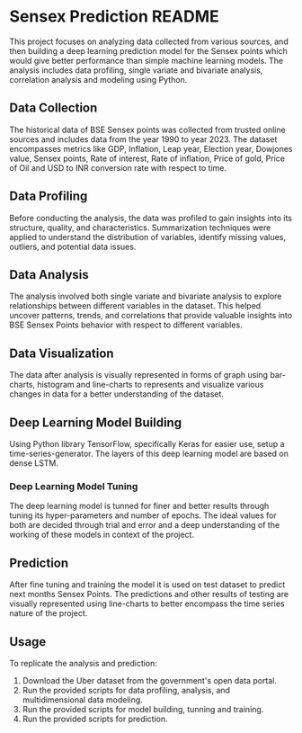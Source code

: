 # Sensex Prediction README

This project focuses on analyzing data collected from various sources, and then building a deep learning prediction model for the Sensex points which would give better performance than simple machine learning models. The analysis includes data profiling, single variate and bivariate analysis, correlation analysis and modeling using Python.

## Data Collection

The historical data of BSE Sensex points was collected from trusted online sources and includes data from the year 1990 to year 2023. The dataset encompasses metrics like GDP, Inflation, Leap year, Election year, Dowjones value, Sensex points, Rate of interest, Rate of inflation, Price of gold, Price of Oil and USD to INR conversion rate with respect to time.

## Data Profiling

Before conducting the analysis, the data was profiled to gain insights into its structure, quality, and characteristics. Summarization techniques were applied to understand the distribution of variables, identify missing values, outliers, and potential data issues.

## Data Analysis

The analysis involved both single variate and bivariate analysis to explore relationships between different variables in the dataset. This helped uncover patterns, trends, and correlations that provide valuable insights into BSE Sensex Points behavior with respect to different variables.

## Data Visualization

The data after analysis is visually represented in forms of graph using bar-charts, histogram and line-charts to represents and visualize various changes in data for a better understanding of the dataset.

## Deep Learning Model Building

Using Python library TensorFlow, specifically Keras for easier use, setup a time-series-generator. The layers of this deep learning model are based on dense LSTM.

### Deep Learning Model Tuning

The deep learning model is tunned for finer and better results through tuning its hyper-parameters and number of epochs. The ideal values for both are decided through trial and error and a deep understanding of the working of these models in context of the project.

## Prediction

After fine tuning and training the model it is used on test dataset to predict next months Sensex Points. The predictions and other results of testing are visually represented using line-charts to better encompass the time series nature of the project.

## Usage

To replicate the analysis and prediction:

1. Download the Uber dataset from the government's open data portal.
2. Run the provided scripts for data profiling, analysis, and multidimensional data modeling.
3. Run the provided scripts for model building, tunning and training.
4. Run the provided scripts for prediction.
